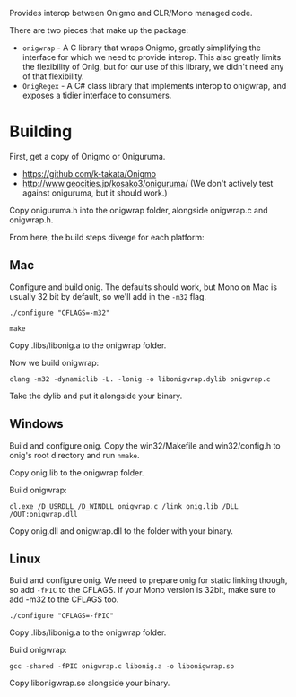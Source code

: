 Provides interop between Onigmo and CLR/Mono managed code.

There are two pieces that make up the package:

* `onigwrap` - A C library that wraps Onigmo, greatly simplifying the interface for which we need to provide interop. This also greatly limits the flexibility of Onig, but for our use of this library, we didn't need any of that flexibility.
* `OnigRegex` - A C# class library that implements interop to onigwrap, and exposes a tidier interface to consumers.

Building
========

First, get a copy of Onigmo or Oniguruma.

* https://github.com/k-takata/Onigmo
* http://www.geocities.jp/kosako3/oniguruma/ (We don't actively test against oniguruma, but it should work.)

Copy oniguruma.h into the onigwrap folder, alongside onigwrap.c and onigwrap.h.

From here, the build steps diverge for each platform:

Mac
---

Configure and build onig. The defaults should work, but Mono on Mac is usually 32 bit by default, so we'll add in the `-m32` flag.

`./configure "CFLAGS=-m32"`

`make`

Copy .libs/libonig.a to the onigwrap folder.

Now we build onigwrap:

`clang -m32 -dynamiclib -L. -lonig -o libonigwrap.dylib onigwrap.c`

Take the dylib and put it alongside your binary.

Windows
-------

Build and configure onig. Copy the win32/Makefile and win32/config.h to onig's root directory and run `nmake`.

Copy onig.lib to the onigwrap folder.

Build onigwrap:

`cl.exe /D_USRDLL /D_WINDLL onigwrap.c /link onig.lib /DLL /OUT:onigwrap.dll`

Copy onig.dll and onigwrap.dll to the folder with your binary.

Linux
-----

Build and configure onig. We need to prepare onig for static linking though, so add `-fPIC` to the CFLAGS. If your Mono version is 32bit, make sure to add -m32 to the CFLAGS too.

`./configure "CFLAGS=-fPIC"`

Copy .libs/libonig.a to the onigwrap folder.

Build onigwrap:

`gcc -shared -fPIC onigwrap.c libonig.a -o libonigwrap.so`

Copy libonigwrap.so alongside your binary.
